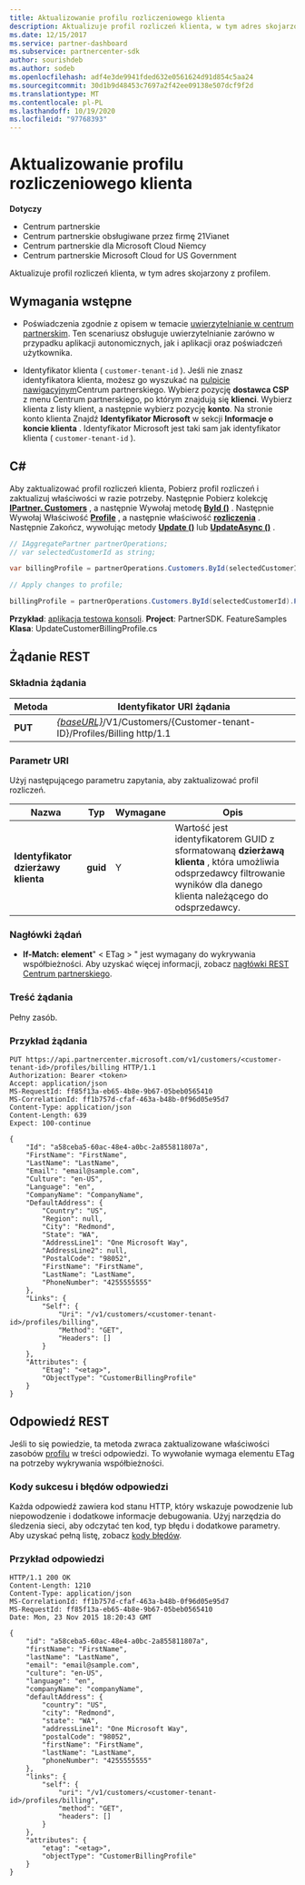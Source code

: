 ```yaml
---
title: Aktualizowanie profilu rozliczeniowego klienta
description: Aktualizuje profil rozliczeń klienta, w tym adres skojarzony z profilem.
ms.date: 12/15/2017
ms.service: partner-dashboard
ms.subservice: partnercenter-sdk
author: sourishdeb
ms.author: sodeb
ms.openlocfilehash: adf4e3de9941fded632e0561624d91d854c5aa24
ms.sourcegitcommit: 30d1b9d48453c7697a2f42ee09138e507dcf9f2d
ms.translationtype: MT
ms.contentlocale: pl-PL
ms.lasthandoff: 10/19/2020
ms.locfileid: "97768393"
---
```

# <a name="update-a-customers-billing-profile"></a>Aktualizowanie profilu rozliczeniowego klienta

**Dotyczy**

- Centrum partnerskie
- Centrum partnerskie obsługiwane przez firmę 21Vianet
- Centrum partnerskie dla Microsoft Cloud Niemcy
- Centrum partnerskie Microsoft Cloud for US Government

Aktualizuje profil rozliczeń klienta, w tym adres skojarzony z profilem.

## <a name="prerequisites"></a>Wymagania wstępne

- Poświadczenia zgodnie z opisem w temacie [uwierzytelnianie w centrum partnerskim](partner-center-authentication.md). Ten scenariusz obsługuje uwierzytelnianie zarówno w przypadku aplikacji autonomicznych, jak i aplikacji oraz poświadczeń użytkownika.

- Identyfikator klienta ( `customer-tenant-id` ). Jeśli nie znasz identyfikatora klienta, możesz go wyszukać na [pulpicie nawigacyjnym](https://partner.microsoft.com/dashboard)Centrum partnerskiego. Wybierz pozycję **dostawca CSP** z menu Centrum partnerskiego, po którym znajdują się **klienci**. Wybierz klienta z listy klient, a następnie wybierz pozycję **konto**. Na stronie konto klienta Znajdź **Identyfikator Microsoft** w sekcji **Informacje o koncie klienta** . Identyfikator Microsoft jest taki sam jak identyfikator klienta ( `customer-tenant-id` ).

## <a name="c"></a>C\#

Aby zaktualizować profil rozliczeń klienta, Pobierz profil rozliczeń i zaktualizuj właściwości w razie potrzeby. Następnie Pobierz kolekcję [**IPartner. Customers**](/dotnet/api/microsoft.store.partnercenter.ipartner.customers) , a następnie Wywołaj metodę [**ById ()**](/dotnet/api/microsoft.store.partnercenter.customers.icustomercollection.byid) . Następnie Wywołaj Właściwość [**Profile**](/dotnet/api/microsoft.store.partnercenter.customers.icustomer.profiles) , a następnie właściwość [**rozliczenia**](/dotnet/api/microsoft.store.partnercenter.customers.profiles.icustomerprofilecollection.billing) . Następnie Zakończ, wywołując metody [**Update ()**](/dotnet/api/microsoft.store.partnercenter.customers.profiles.icustomerprofile-1.update) lub [**UpdateAsync ()**](/dotnet/api/microsoft.store.partnercenter.customers.profiles.icustomerprofile-1.updateasync) .

``` csharp
// IAggregatePartner partnerOperations;
// var selectedCustomerId as string;

var billingProfile = partnerOperations.Customers.ById(selectedCustomerId).Profiles.Billing.Get();

// Apply changes to profile;

billingProfile = partnerOperations.Customers.ById(selectedCustomerId).Profiles.Billing.Update(billingProfile);
```

**Przykład**: [aplikacja testowa konsoli](console-test-app.md). **Project**: PartnerSDK. FeatureSamples **Klasa**: UpdateCustomerBillingProfile.cs

## <a name="rest-request"></a>Żądanie REST

### <a name="request-syntax"></a>Składnia żądania

| Metoda  | Identyfikator URI żądania                                                                                             |
|---------|---------------------------------------------------------------------------------------------------------|
| **PUT** | [*{baseURL}*](partner-center-rest-urls.md)/V1/Customers/{Customer-tenant-ID}/Profiles/Billing http/1.1 |

### <a name="uri-parameter"></a>Parametr URI

Użyj następującego parametru zapytania, aby zaktualizować profil rozliczeń.

| Nazwa                   | Typ     | Wymagane | Opis                                                                                                                                            |
|------------------------|----------|----------|--------------------------------------------------------------------------------------------------------------------------------------------------------|
| **Identyfikator dzierżawy klienta** | **guid** | Y        | Wartość jest identyfikatorem GUID z sformatowaną **dzierżawą klienta** , która umożliwia odsprzedawcy filtrowanie wyników dla danego klienta należącego do odsprzedawcy. |

### <a name="request-headers"></a>Nagłówki żądań

- **If-Match: element**" &lt; ETag &gt; " jest wymagany do wykrywania współbieżności.
Aby uzyskać więcej informacji, zobacz [nagłówki REST Centrum partnerskiego](headers.md).

### <a name="request-body"></a>Treść żądania

Pełny zasób.

### <a name="request-example"></a>Przykład żądania

```http
PUT https://api.partnercenter.microsoft.com/v1/customers/<customer-tenant-id>/profiles/billing HTTP/1.1
Authorization: Bearer <token>
Accept: application/json
MS-RequestId: ff85f13a-eb65-4b8e-9b67-05beb0565410
MS-CorrelationId: ff1b757d-cfaf-463a-b48b-0f96d05e95d7
Content-Type: application/json
Content-Length: 639
Expect: 100-continue

{
    "Id": "a58ceba5-60ac-48e4-a0bc-2a855811807a",
    "FirstName": "FirstName",
    "LastName": "LastName",
    "Email": "email@sample.com",
    "Culture": "en-US",
    "Language": "en",
    "CompanyName": "CompanyName",
    "DefaultAddress": {
        "Country": "US",
        "Region": null,
        "City": "Redmond",
        "State": "WA",
        "AddressLine1": "One Microsoft Way",
        "AddressLine2": null,
        "PostalCode": "98052",
        "FirstName": "FirstName",
        "LastName": "LastName",
        "PhoneNumber": "4255555555"
    },
    "Links": {
        "Self": {
            "Uri": "/v1/customers/<customer-tenant-id>/profiles/billing",
            "Method": "GET",
            "Headers": []
        }
    },
    "Attributes": {
        "Etag": "<etag>",
        "ObjectType": "CustomerBillingProfile"
    }
}
```

## <a name="rest-response"></a>Odpowiedź REST

Jeśli to się powiedzie, ta metoda zwraca zaktualizowane właściwości zasobów [profilu](profile-resources.md) w treści odpowiedzi. To wywołanie wymaga elementu ETag na potrzeby wykrywania współbieżności.

### <a name="response-success-and-error-codes"></a>Kody sukcesu i błędów odpowiedzi

Każda odpowiedź zawiera kod stanu HTTP, który wskazuje powodzenie lub niepowodzenie i dodatkowe informacje debugowania. Użyj narzędzia do śledzenia sieci, aby odczytać ten kod, typ błędu i dodatkowe parametry. Aby uzyskać pełną listę, zobacz [kody błędów](error-codes.md).

### <a name="response-example"></a>Przykład odpowiedzi

```http
HTTP/1.1 200 OK
Content-Length: 1210
Content-Type: application/json
MS-CorrelationId: ff1b757d-cfaf-463a-b48b-0f96d05e95d7
MS-RequestId: ff85f13a-eb65-4b8e-9b67-05beb0565410
Date: Mon, 23 Nov 2015 18:20:43 GMT

{
    "id": "a58ceba5-60ac-48e4-a0bc-2a855811807a",
    "firstName": "FirstName",
    "lastName": "LastName",
    "email": "email@sample.com",
    "culture": "en-US",
    "language": "en",
    "companyName": "companyName",
    "defaultAddress": {
        "country": "US",
        "city": "Redmond",
        "state": "WA",
        "addressLine1": "One Microsoft Way",
        "postalCode": "98052",
        "firstName": "FirstName",
        "lastName": "LastName",
        "phoneNumber": "4255555555"
    },
    "links": {
        "self": {
            "uri": "/v1/customers/<customer-tenant-id>/profiles/billing",
            "method": "GET",
            "headers": []
        }
    },
    "attributes": {
        "etag": "<etag>",
        "objectType": "CustomerBillingProfile"
    }
}
```
